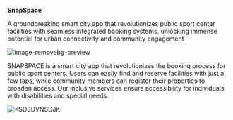 **SnapSpace**

A groundbreaking smart city app that revolutionizes public sport center facilities with seamless integrated booking systems, unlocking immense potential for urban connectivity and community engagement

![image-removebg-preview](https://github.com/user-attachments/assets/fd3e00bd-bfbb-4eb1-9e94-939561be17e9)

SNAPSPACE is a smart city app that revolutionizes the booking process for public sport centers. Users can easily find and reserve facilities with just a few taps, while community members can register their properties to broaden access. Our inclusive services ensure accessibility for individuals with disabilities and special needs.


![=SDSDVNSDJK](https://github.com/user-attachments/assets/1b355615-0659-4ec7-86a3-ae24b14cb537)

